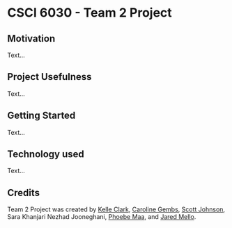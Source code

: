 # CSCI 6030 - Team 2 Project

## Motivation
Text...

## Project Usefulness
Text...

## Getting Started
Text...

## Technology used
Text...

## Credits
Team 2 Project was created by [Kelle Clark](https://github.com/KelleClark), [Caroline Gembs](https://github.com/cgembs), [Scott Johnson](https://github.com/rscottjohnson), Sara Khanjari Nezhad Jooneghani, [Phoebe Maa](https://github.com/phmaa), and [Jared Mello](https://github.com/Jared-Mello).
